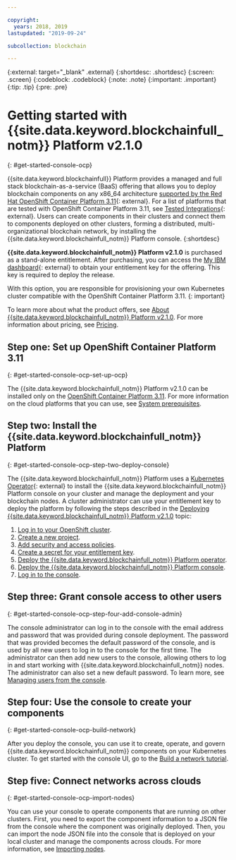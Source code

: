 ```yaml
---

copyright:
  years: 2018, 2019
lastupdated: "2019-09-24"

subcollection: blockchain

---
```


{:external: target="_blank" .external}
{:shortdesc: .shortdesc}
{:screen: .screen}
{:codeblock: .codeblock}
{:note: .note}
{:important: .important}
{:tip: .tip}
{:pre: .pre}

# Getting started with {{site.data.keyword.blockchainfull_notm}} Platform v2.1.0
{: #get-started-console-ocp}

{{site.data.keyword.blockchainfull}} Platform provides a managed and full stack blockchain-as-a-service (BaaS) offering that allows you to deploy blockchain components on any x86_64 architecture [supported by the Red Hat OpenShift Container Platform 3.11](https://docs.openshift.com/container-platform/3.11/install/prerequisites.html){: external}. For a list of platforms that are tested with OpenShift Container Platform 3.11, see [Tested Integrations](https://access.redhat.com/articles/2176281){: external}. Users can create components in their clusters and connect them to components deployed on other clusters, forming a distributed, multi-organizational blockchain network, by installing the {{site.data.keyword.blockchainfull_notm}} Platform console.
{:shortdesc}

**{{site.data.keyword.blockchainfull_notm}} Platform v2.1.0** is purchased as a stand-alone entitlement. After purchasing, you can access the [My IBM dashboard](https://myibm.ibm.com/dashboard/){: external} to obtain your entitlement key for the offering. This key is required to deploy the release.

With this option, you are responsible for provisioning your own Kubernetes cluster compatible with the OpenShift Container Platform 3.11.
{: important}

To learn more about what the product offers, see [About {{site.data.keyword.blockchainfull_notm}} Platform v2.1.0](/docs/services/blockchain-rhos?topic=blockchain-rhos-console-ocp-about). For more information about pricing, see [Pricing](/docs/services/blockchain-rhos?topic=blockchain-rhos-ibp-rhos-pricing).

## Step one: Set up OpenShift Container Platform 3.11
{: #get-started-console-ocp-set-up-ocp}

The {{site.data.keyword.blockchainfull_notm}} Platform v2.1.0 can be installed only on the [OpenShift Container Platform 3.11](https://docs.openshift.com/container-platform/3.11/welcome/index.html). For more information on the cloud platforms that you can use, see [System prerequisites](/docs/services/blockchain-rhos?topic=blockchain-rhos-console-ocp-about#console-ocp-about-prerequisites).

## Step two: Install the {{site.data.keyword.blockchainfull_notm}} Platform
{: #get-started-console-ocp-step-two-deploy-console}

The {{site.data.keyword.blockchainfull_notm}} Platform uses a [Kubernetes Operator](https://www.openshift.com/learn/topics/operators){: external} to install the {{site.data.keyword.blockchainfull_notm}} Platform console on your cluster and manage the deployment and your blockchain nodes. A cluster administrator can use your entitlement key to deploy the platform by following the steps described in the [Deploying {{site.data.keyword.blockchainfull_notm}} Platform v2.1.0](/docs/services/blockchain-rhos/howto?topic=blockchain-rhos-deploy-ocp#deploy-ocp) topic:

  1. [Log in to your OpenShift cluster](/docs/services/blockchain-rhos/howto?topic=blockchain-rhos-deploy-ocp#deploy-ocp-login).
  2. [Create a new project](/docs/services/blockchain-rhos/howto?topic=blockchain-rhos-deploy-ocp#deploy-ocp-project).
  3. [Add security and access policies](/docs/services/blockchain-rhos/howto?topic=blockchain-rhos-deploy-ocp#deploy-ocp-scc).
  4. [Create a secret for your entitlement key](/docs/services/blockchain-rhos/howto?topic=blockchain-rhos-deploy-ocp#deploy-ocp-docker-registry-secret).
  5. [Deploy the {{site.data.keyword.blockchainfull_notm}} Platform operator](/docs/services/blockchain-rhos/howto?topic=blockchain-rhos-deploy-ocp#deploy-ocp-operator).
  6. [Deploy the {{site.data.keyword.blockchainfull_notm}} Platform console](/docs/services/blockchain-rhos/howto?topic=blockchain-rhos-deploy-ocp#deploy-ocp-console).
  7. [Log in to the console](/docs/services/blockchain-rhos/howto?topic=blockchain-rhos-deploy-ocp#deploy-ocp-log-in).

## Step three: Grant console access to other users
{: #get-started-console-ocp-step-four-add-console-admin}

The console administrator can log in to the console with the email address and password that was provided during console deployment. The password that was provided becomes the default password of the console, and is used by all new users to log in to the console for the first time. The administrator can then add new users to the console, allowing others to log in and start working with {{site.data.keyword.blockchainfull_notm}} nodes. The administrator can also set a new default password. To learn more, see [Managing users from the console](/docs/services/blockchain-rhos?topic=blockchain-rhos-console-icp-manage#console-icp-manage-users).

## Step four: Use the console to create your components
{: #get-started-console-ocp-build-network}

After you deploy the console, you can use it to create, operate, and govern {{site.data.keyword.blockchainfull_notm}} components on your Kubernetes cluster. To get started with the console UI, go to the [Build a network tutorial](/docs/services/blockchain-rhos/howto?topic=blockchain-rhos-ibp-console-build-network#ibp-console-build-network).

## Step five: Connect networks across clouds
{: #get-started-console-ocp-import-nodes}

You can use your console to operate components that are running on other clusters. First, you need to export the component information to a JSON file from the console where the component was originally deployed. Then, you can import the node JSON file into the console that is deployed on your local cluster and manage the components across clouds. For more information, see [Importing nodes](/docs/services/blockchain-rhos/howto?topic=blockchain-rhos-ibp-console-import-nodes#ibp-console-import-nodes).
